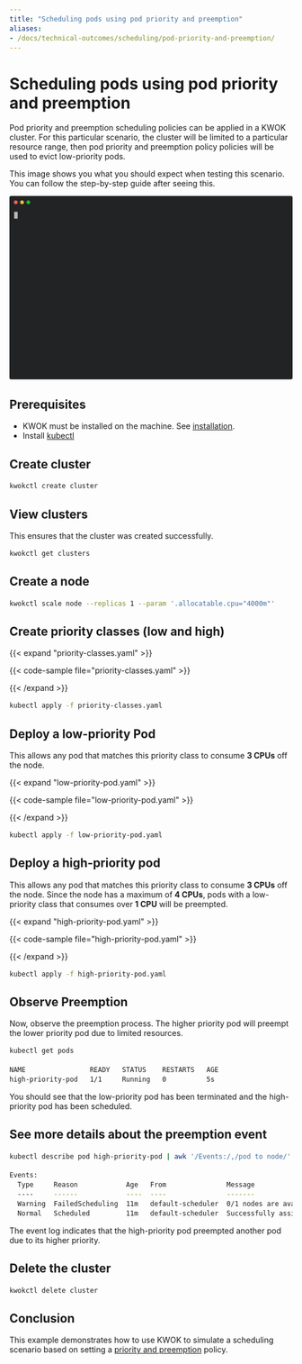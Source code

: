 ```yaml
---
title: "Scheduling pods using pod priority and preemption"
aliases:
- /docs/technical-outcomes/scheduling/pod-priority-and-preemption/
---
```


# Scheduling pods using pod priority and preemption

Pod priority and preemption scheduling policies can be applied in a KWOK cluster.
For this particular scenario, the cluster will be limited to a particular resource range, then
pod priority and preemption policy policies will be used to evict low-priority pods.

This image shows you what you should expect when testing this scenario.
You can follow the step-by-step guide after seeing this.

<img width="700px" src="pod-priority-and-preemption.svg">

## Prerequisites

- KWOK must be installed on the machine. See [installation](https://kwok.sigs.k8s.io/docs/user/installation/).
- Install [kubectl](https://kubernetes.io/docs/tasks/tools/install-kubectl-linux/)

## Create cluster

```bash
kwokctl create cluster
```

## View clusters

This ensures that the cluster was created successfully.

```bash
kwokctl get clusters
```

## Create a node

```bash
kwokctl scale node --replicas 1 --param '.allocatable.cpu="4000m"'
```

## Create priority classes (low and high)

{{< expand "priority-classes.yaml" >}}

{{< code-sample file="priority-classes.yaml" >}}

{{< /expand >}}

```bash
kubectl apply -f priority-classes.yaml
```

## Deploy a low-priority Pod

This allows any pod that matches this priority class to consume **3 CPUs** off the node.

{{< expand "low-priority-pod.yaml" >}}

{{< code-sample file="low-priority-pod.yaml" >}}

{{< /expand >}}

```bash
kubectl apply -f low-priority-pod.yaml
```

## Deploy a high-priority pod

This allows any pod that matches this priority class to consume **3 CPUs** off the node.
Since the node has a maximum of **4 CPUs**, pods 
with a low-priority class that consumes over **1 CPU** will be preempted.

{{< expand "high-priority-pod.yaml" >}}

{{< code-sample file="high-priority-pod.yaml" >}}

{{< /expand >}}

```bash
kubectl apply -f high-priority-pod.yaml
```

## Observe Preemption

Now, observe the preemption process. 
The higher priority pod will preempt the lower priority pod due to limited resources.

```bash
kubectl get pods

NAME                READY   STATUS    RESTARTS   AGE
high-priority-pod   1/1     Running   0          5s
```

You should see that the low-priority pod has been
terminated and the high-priority pod has been scheduled.

## See more details about the preemption event

```bash
kubectl describe pod high-priority-pod | awk '/Events:/,/pod to node/'

Events:
  Type     Reason            Age   From               Message
  ----     ------            ----  ----               -------
  Warning  FailedScheduling  11m   default-scheduler  0/1 nodes are available: 1 Insufficient cpu.
  Normal   Scheduled         11m   default-scheduler  Successfully assigned default/high-priority-pod to node-000000
```

The event log indicates that the high-priority pod preempted another pod due to its higher priority.

## Delete the cluster

```bash
kwokctl delete cluster
```

## Conclusion

This example demonstrates how to use KWOK to simulate a scheduling
scenario based on setting a [priority and preemption](https://kubernetes.io/docs/concepts/scheduling-eviction/) policy.
